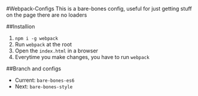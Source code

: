 #Webpack-Configs
This is a bare-bones config, useful for just getting stuff on the page there are no loaders

##Installion

1. `npm i -g webpack`
2. Run `webpack` at the root
3. Open the `index.html` in a browser
4. Everytime you make changes, you have to run `webpack`

##Branch and configs
- Current: `bare-bones-es6`
- Next: `bare-bones-style`
